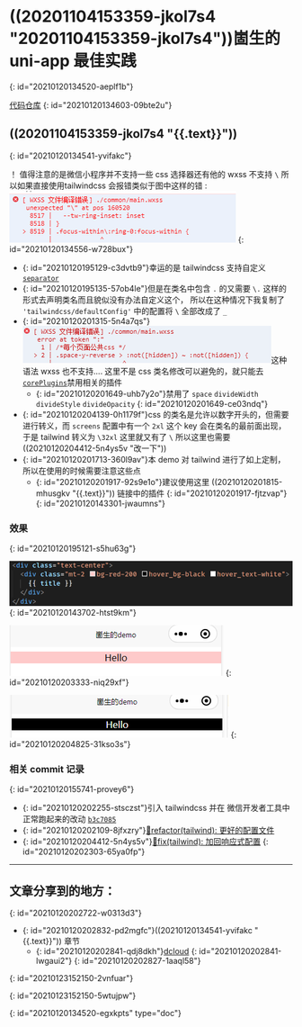 # ((20201104153359-jkol7s4 "20201104153359-jkol7s4"))崮生的 uni-app 最佳实践
{: id="20210120134520-aeplf1b"}

[代码仓库](https://github.com/2234839/uni_app-demo)
{: id="20210120134603-09bte2u"}

## ((20201104153359-jkol7s4 "{{.text}}"))
{: id="20210120134541-yvifakc"}

！ 值得注意的是微信小程序并不支持一些 css 选择器还有他的 wxss 不支持 `\`  所以如果直接使用tailwindcss 会报错类似于图中这样的错 : ![image.png](assets/20210120143300-oymna2p-image.png)
{: id="20210120134556-w728bux"}

- {: id="20210120195129-c3dvtb9"}幸运的是 tailwindcss 支持自定义 [`separator`](https://tailwindcss.com/docs/configuration#separator)
- {: id="20210120195135-57ob4le"}但是在类名中包含 `.` 的又需要 `\.` 这样的形式去声明类名而且貌似没有办法自定义这个， 所以在这种情况下我复制了 `'tailwindcss/defaultConfig'` 中的配置将 `\` 全部改成了 `_`
- {: id="20210120201315-5n4a7qs"}![image.png](assets/20210120201316-3b7spc3-image.png)这种语法 wxss 也不支持.... 这里不是 css 类名修改可以避免的，就只能去[`corePlugins`](https://tailwindcss.com/docs/configuration#core-plugins)禁用相关的插件
  - {: id="20210120201649-uhb7y2o"}禁用了 `space` `divideWidth` `divideStyle` `divideOpacity`
  {: id="20210120201649-ce03ndq"}
- {: id="20210120204139-0h1179f"}css 的类名是允许以数字开头的，但需要进行转义，而 `screens` 配置中有一个 `2xl` 这个 key 会在类名的最前面出现，于是 tailwind 转义为 `\32xl` 这里就又有了 `\` 所以这里也需要((20210120204412-5n4ys5v "改一下"))
- {: id="20210120201713-360l9av"}本 demo 对 tailwind 进行了如上定制，所以在使用的时候需要注意这些点
  - {: id="20210120201917-92s9e1o"}建议使用这里 ((20210120201815-mhusgkv "{{.text}}")) 链接中的插件
  {: id="20210120201917-fjtzvap"}
{: id="20210120143301-jwaumns"}

### 效果
{: id="20210120195121-s5hu63g"}

![image.png](assets/20210120204803-gwnjcat-image.png "源码")
{: id="20210120143702-htst9km"}

![image.png](assets/20210120203334-kwg37es-image.png "默认效果")
{: id="20210120203333-niq29xf"}

![image.png](assets/20210120204826-3p4pf3b-image.png "hover 后的效果")
{: id="20210120204825-31kso3s"}

### 相关 commit 记录
{: id="20210120155741-provey6"}

- {: id="20210120202255-stsczst"}引入 tailwindcss 并在 微信开发者工具中正常跑起来的改动 [`b3c7085`](https://github.com/2234839/uni_app-demo/commit/b3c70853540b90e896e0135bc829040413511e8e)
- {: id="20210120202109-8jfxzry"}[🦄refactor(tailwind): 更好的配置文件](https://github.com/2234839/uni_app-demo/commit/e7c51502be6a9f5394cf8c83cd9a9bed4925411c)
- {: id="20210120204412-5n4ys5v"}[🐞fix(tailwind): 加回响应式配置](https://github.com/2234839/uni_app-demo/commit/1374c2f11ba9c47e5da5124332a08a14c95705fd)
{: id="20210120202303-65ya0fp"}

---

## 文章分享到的地方：
{: id="20210120202722-w0313d3"}

- {: id="20210120202832-pd2mgfc"}((20210120134541-yvifakc "{{.text}}")) 章节
  - {: id="20210120202841-qdj8dkh"}[dcloud](https://ask.dcloud.net.cn/article/38697)
  {: id="20210120202841-lwgaui2"}
{: id="20210120202827-1aaql58"}


{: id="20210123152150-2vnfuar"}


{: id="20210123152150-5wtujpw"}


{: id="20210120134520-egxkpts" type="doc"}

